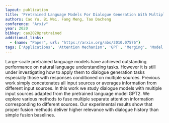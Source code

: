 ```yaml
---
layout: publication
title: 'Pretrained Language Models For Dialogue Generation With Multiple Input Sources'
authors: Cao Yu, Bi Wei, Fang Meng, Tao Dacheng
conference: "Arxiv"
year: 2020
bibkey: cao2020pretrained
additional_links:
  - {name: "Paper", url: "https://arxiv.org/abs/2010.07576"}
tags: ['Applications', 'Attention Mechanism', 'GPT', 'Merging', 'Model Architecture', 'RAG']
---
```

Large-scale pretrained language models have achieved outstanding performance on natural language understanding tasks. However it is still under investigating how to apply them to dialogue generation tasks especially those with responses conditioned on multiple sources. Previous work simply concatenates all input sources or averages information from different input sources. In this work we study dialogue models with multiple input sources adapted from the pretrained language model GPT2. We explore various methods to fuse multiple separate attention information corresponding to different sources. Our experimental results show that proper fusion methods deliver higher relevance with dialogue history than simple fusion baselines.
